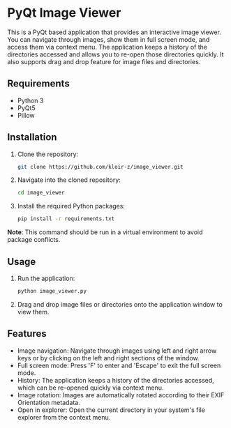 # PyQt Image Viewer

This is a PyQt based application that provides an interactive image viewer. You can navigate through images, show them in full screen mode, and access them via context menu. The application keeps a history of the directories accessed and allows you to re-open those directories quickly. It also supports drag and drop feature for image files and directories.

## Requirements

- Python 3
- PyQt5
- Pillow

## Installation

1. Clone the repository:

    ```bash
    git clone https://github.com/kloir-z/image_viewer.git
    ```

2. Navigate into the cloned repository:

    ```bash
    cd image_viewer
    ```

3. Install the required Python packages:

    ```bash
    pip install -r requirements.txt
    ```

**Note**: This command should be run in a virtual environment to avoid package conflicts.

## Usage

1. Run the application:

    ```bash
    python image_viewer.py
    ```

2. Drag and drop image files or directories onto the application window to view them.

## Features

- Image navigation: Navigate through images using left and right arrow keys or by clicking on the left and right sections of the window.
- Full screen mode: Press 'F' to enter and 'Escape' to exit the full screen mode.
- History: The application keeps a history of the directories accessed, which can be re-opened quickly via context menu.
- Image rotation: Images are automatically rotated according to their EXIF Orientation metadata.
- Open in explorer: Open the current directory in your system's file explorer from the context menu.
